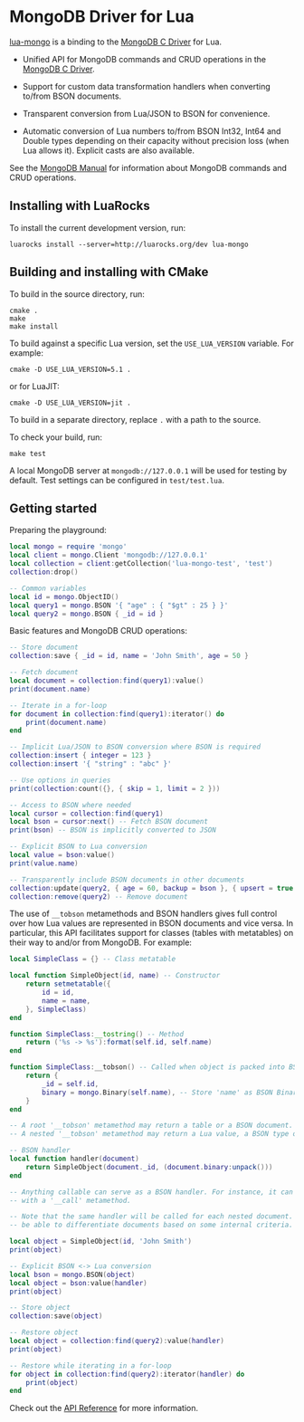 MongoDB Driver for Lua
======================

[lua-mongo] is a binding to the [MongoDB C Driver] for Lua.

* Unified API for MongoDB commands and CRUD operations in the [MongoDB C Driver].

* Support for custom data transformation handlers when converting to/from BSON documents.

* Transparent conversion from Lua/JSON to BSON for convenience.

* Automatic conversion of Lua numbers to/from BSON Int32, Int64 and Double types depending on their
  capacity without precision loss (when Lua allows it). Explicit casts are also available.

See the [MongoDB Manual] for information about MongoDB commands and CRUD operations.


Installing with LuaRocks
------------------------

To install the current development version, run:

	luarocks install --server=http://luarocks.org/dev lua-mongo


Building and installing with CMake
----------------------------------

To build in the source directory, run:

	cmake .
	make
	make install

To build against a specific Lua version, set the `USE_LUA_VERSION` variable. For example:

	cmake -D USE_LUA_VERSION=5.1 .

or for LuaJIT:

	cmake -D USE_LUA_VERSION=jit .

To build in a separate directory, replace `.` with a path to the source.

To check your build, run:

	make test

A local MongoDB server at `mongodb://127.0.0.1` will be used for testing by default. Test settings
can be configured in `test/test.lua`.


Getting started
---------------

Preparing the playground:

```Lua
local mongo = require 'mongo'
local client = mongo.Client 'mongodb://127.0.0.1'
local collection = client:getCollection('lua-mongo-test', 'test')
collection:drop()

-- Common variables
local id = mongo.ObjectID()
local query1 = mongo.BSON '{ "age" : { "$gt" : 25 } }'
local query2 = mongo.BSON { _id = id }
```

Basic features and MongoDB CRUD operations:

```Lua
-- Store document
collection:save { _id = id, name = 'John Smith', age = 50 }

-- Fetch document
local document = collection:find(query1):value()
print(document.name)

-- Iterate in a for-loop
for document in collection:find(query1):iterator() do
	print(document.name)
end

-- Implicit Lua/JSON to BSON conversion where BSON is required
collection:insert { integer = 123 }
collection:insert '{ "string" : "abc" }'

-- Use options in queries
print(collection:count({}, { skip = 1, limit = 2 }))

-- Access to BSON where needed
local cursor = collection:find(query1)
local bson = cursor:next() -- Fetch BSON document
print(bson) -- BSON is implicitly converted to JSON

-- Explicit BSON to Lua conversion
local value = bson:value()
print(value.name)

-- Transparently include BSON documents in other documents
collection:update(query2, { age = 60, backup = bson }, { upsert = true }) -- Update document
collection:remove(query2) -- Remove document
```

The use of `__tobson` metamethods and BSON handlers gives full control over how Lua values are
represented in BSON documents and vice versa. In particular, this API facilitates support for
classes (tables with metatables) on their way to and/or from MongoDB. For example:

```Lua
local SimpleClass = {} -- Class metatable

local function SimpleObject(id, name) -- Constructor
	return setmetatable({
		id = id,
		name = name,
	}, SimpleClass)
end

function SimpleClass:__tostring() -- Method
	return ('%s -> %s'):format(self.id, self.name)
end

function SimpleClass:__tobson() -- Called when object is packed into BSON
	return {
		_id = self.id,
		binary = mongo.Binary(self.name), -- Store 'name' as BSON Binary for example
	}
end

-- A root '__tobson' metamethod may return a table or a BSON document.
-- A nested '__tobson' metamethod may return a Lua value, a BSON type or a BSON document.

-- BSON handler
local function handler(document)
	return SimpleObject(document._id, (document.binary:unpack()))
end

-- Anything callable can serve as a BSON handler. For instance, it can be a table or a userdata
-- with a '__call' metamethod.

-- Note that the same handler will be called for each nested document. Thus, the handler should
-- be able to differentiate documents based on some internal criteria.

local object = SimpleObject(id, 'John Smith')
print(object)

-- Explicit BSON <-> Lua conversion
local bson = mongo.BSON(object)
local object = bson:value(handler)
print(object)

-- Store object
collection:save(object)

-- Restore object
local object = collection:find(query2):value(handler)
print(object)

-- Restore while iterating in a for-loop
for object in collection:find(query2):iterator(handler) do
	print(object)
end
```

Check out the [API Reference] for more information.


[lua-mongo]: https://github.com/neoxic/lua-mongo
[MongoDB C Driver]: http://mongoc.org
[MongoDB Manual]: https://docs.mongodb.com/manual/
[API Reference]: doc/main.md

